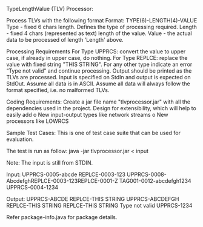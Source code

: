 TypeLengthValue (TLV) Processor:

Process TLVs with the following format 
	Format: TYPE(6)-LENGTH(4)-VALUE
	Type - fixed 6 chars length. Defines the type of processing required.
	Length - fixed 4 chars (represented as text) length of the value.
	Value - the actual data to be processed of length 'Length' above.
	
Processing Requirements
	For Type UPPRCS: convert the value to upper case, if already in upper case, do nothing.
	For Type REPLCE: replace the value with fixed string "THIS STRING".
	For any other type indicate an error “Type not valid” and continue processing.
	Output should be printed as the TLVs are processed.
	Input is specified on StdIn and output is expected on StdOut.
	Assume all data is in ASCII.
	Assume all data will always follow the format specified, i.e. no malformed TLVs.
	
Coding Requirements:
	Create a jar file name "tlvprocessor.jar" with all the dependencies used in the project.
	Design for extensibility, which will help to easily add 
		o New input-output types like network streams 
		o New processors like LOWRCS

Sample Test Cases: 
This is one of test case suite that can be used for evaluation.

The test is run as follow: 
java -jar tlvprocessor.jar < input 

Note: The input is still from STDIN.

Input: 
UPPRCS-0005-abcde 
REPLCE-0003-123 
UPPRCS-0008-AbcdefghREPLCE-0003-123REPLCE-0001-Z 
TAG001-0012-abcdefgh1234 
UPPRCS-0004-1234

Output: 
UPPRCS-ABCDE 
REPLCE-THIS STRING 
UPPRCS-ABCDEFGH 
REPLCE-THIS STRING 
REPLCE-THIS STRING 
Type not valid 
UPPRCS-1234


Refer package-info.java for package details.
